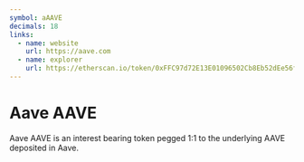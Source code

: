 ```yaml
---
symbol: aAAVE
decimals: 18
links:
  - name: website
    url: https://aave.com
  - name: explorer
    url: https://etherscan.io/token/0xFFC97d72E13E01096502Cb8Eb52dEe56f74DAD7B
---
```


# Aave AAVE

Aave AAVE is an interest bearing token pegged 1:1 to the underlying AAVE deposited in Aave.
